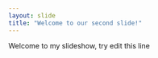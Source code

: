 ```yaml
---
layout: slide
title: "Welcome to our second slide!"
---
```

Welcome to my slideshow, try edit this line

